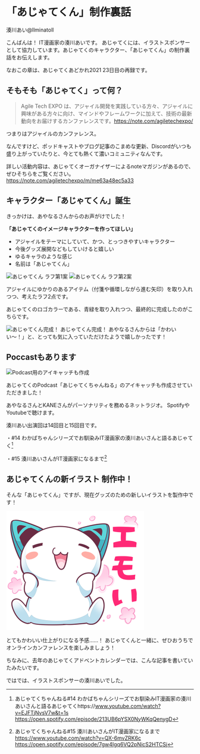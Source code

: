 # 「あじゃてくん」制作裏話

<div class="flushright">湊川あい@llminatoll</div>

こんばんは！ IT漫画家の湊川あいです。
あじゃてくには、イラストスポンサーとして協力しています。あじゃてくのキャラクター、「あじゃてくん」の制作裏話をお伝えします。

なおこの章は、あじゃてくあどかれ2021 23日目の再録です。

## そもそも「あじゃてく」って何？
> Agile Tech EXPO は、アジャイル開発を実践している方々、アジャイルに興味がある方々に向け、マインドやフレームワークに加えて、技術の最新動向をお届けするカンファレンスです。https://note.com/agiletechexpo/

つまりはアジャイルのカンファレンス。

なんですけど、ポッドキャストやブログ記事のこまめな更新、Discordがいつも盛り上がっていたりと、今とても熱くて濃いコミュニティなんです。

詳しい活動内容は、あじゃてくオーガナイザーによるnoteマガジンがあるので、ぜひそちらをご覧ください。
https://note.com/agiletechexpo/m/me63a48ec5a33

## キャラクター「あじゃてくん」誕生
きっかけは、あやなるさんからのお声がけでした！

**「あじゃてくのイメージキャラクターを作ってほしい」**

* アジャイルをテーマにしていて、かつ、とっつきやすいキャラクター
* 今後グッズ展開などもしていけると嬉しい
* ゆるキャラのような感じ
* 名前は「あじゃてくん」

![あじゃてくん ラフ第1案](images/llminatoll/rough1.png?scale=0.8)
![あじゃてくん ラフ第2案](images/llminatoll/rough2.png?scale=0.8)

アジャイルにゆかりのあるアイテム（付箋や循環しながら進む矢印）を取り入れつつ、考えたラフ2点です。

あじゃてくのロゴカラーである、青緑を取り入れつつ、最終的に完成したのがこちらです。

![あじゃてくん完成！](images/llminatoll/upimage.png?scale=0.5)
あじゃてくん完成！
あやなるさんからは「かわいい〜！」と、とっても気に入っていただけたようで嬉しかったです！

## Poccastもあります

![Podcast用のアイキャッチも作成](images/llminatoll/eyecatch.png?scale=0.5)

あじゃてくのPodcast「あじゃてくちゃんねる」のアイキャッチも作成させていただきました！

あやなるさんとKANEさんがパーソナリティを務めるネットラジオ。
SpotifyやYoutubeで聴けます。




湊川あい出演回は14回目と15回目です。

・#14 わかばちゃんシリーズでお馴染みIT漫画家の湊川あいさんと語るあじゃてく[^14]

・#15 湊川あいさんがIT漫画家になるまで[^15]

[^14]: あじゃてくちゃんねる#14 わかばちゃんシリーズでお馴染みIT漫画家の湊川あいさんと語るあじゃてくhttps://www.youtube.com/watch?v=EJFTjNvsV7w&t=1s https://open.spotify.com/episode/213UB6pYSX0NyWKqQenygD
[^15]: あじゃてくちゃんねる#15 湊川あいさんがIT漫画家になるまで https://www.youtube.com/watch?v=QX-6mvZRK6c https://open.spotify.com/episode/7gw4Igq6VQ2pNicS2HTCSj


## あじゃてくんの新イラスト 制作中！

そんな「あじゃてくん」ですが、現在グッズのための新しいイラストを製作中です！

![グッズ用イメージ](images/chap-llminatoll/emotion.png?scale=0.5)

とてもかわいい仕上がりになる予感……！
あじゃてくんと一緒に、ぜひおうちでオンラインカンファレンスを楽しみましょう！

ちなみに、去年のあじゃてくアドベントカレンダーでは、こんな記事を書いていたみたいです。

ではでは、イラストスポンサーの湊川あいでした。